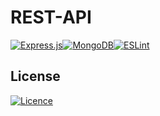# REST-API
[![Express.js](https://img.shields.io/badge/express.js-%23404d59.svg?style=for-the-badge&logo=express&logoColor=%2361DAFB)](https://expressjs.com/)[![MongoDB](https://img.shields.io/badge/MongoDB-%234ea94b.svg?style=for-the-badge&logo=mongodb&logoColor=white)](https://www.mongodb.com/)[![ESLint](https://img.shields.io/badge/ESLint-4B3263?style=for-the-badge&logo=eslint&logoColor=white)](https://eslint.org/)

## License
[![Licence](https://img.shields.io/github/license/michalszc/BrainfuckIDE?style=for-the-badge)](./LICENSE)